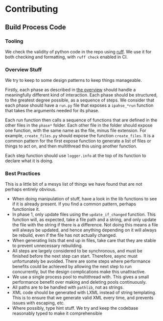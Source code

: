 # Contributing
## Build Process Code

### Tooling
We check the validity of python code in the repo using [ruff](https://astral.sh/ruff). We use it for both checking and formatting, with `ruff check` enabled in CI.

### Overview Stuff
We try to keep to some design patterns to keep things manageable.

Firstly, each phase as described in [the overview](./overview.md) should handle a meaningfully different kind of interaction. Each phase should be structured, to the greatest degree possible, as a sequence of steps. We consider that each phase should have a `run.py` file that exposes a `ipahse_*run` function that takes the arguments needed for its phase.

Each run function then calls a sequence of functions that are defined in the other files in the `phase*` folder. Each other file in the folder should expose one function, with the same name as the file, minus file extension. For example, `create_files.py` should expose the function `create_files`. It is a common pattern for the first expose function to generate a list of files or things to act on, and then multithread this using another function. 

Each step function should use `logger.info` at the top of its function to declare what it is doing.

### Best Practices
This is a little bit of a mesys list of things we have found that are not perhaps entirely obvious.


- When doing manipulation of stuff, have a look in the lib functions to see if it is already present. If you find a common pattern, perhaps functionise it.
- In phase 1, only update files using the `update_if_changed` function. This function will, as expected, take a file path and a string, and only update the file with the string if there is a difference. Not doing this means a file will always be updated, and hence anything depending on it will always be rebuild, even if the file has not actually changed.
- When generating lists that end up in files, take care that they are stable to prevent unnecessary rebuilding.
- All steps are largely considered to be synchronous, and must be finished before the next step can start. Therefore, async must unfortunately be avoided. There are some steps where performance benefits could be achieved by allowing the next step to run concurrently, but the design complications make this unattractive.
- We use a single process pool to multithread with. This gives a small performance benefit over making and deleting pools continuously.
- All paths are to be handled with `pathlib`, not as strings.
- XML code should be generated with LXML instead of string templating. This is to ensure that we generate valid XML every time, and prevents issues with escaping, etc. 
- Where possibly, type hint stuff. We try and keep the codebase reasonably typed to make it comprehensible 


